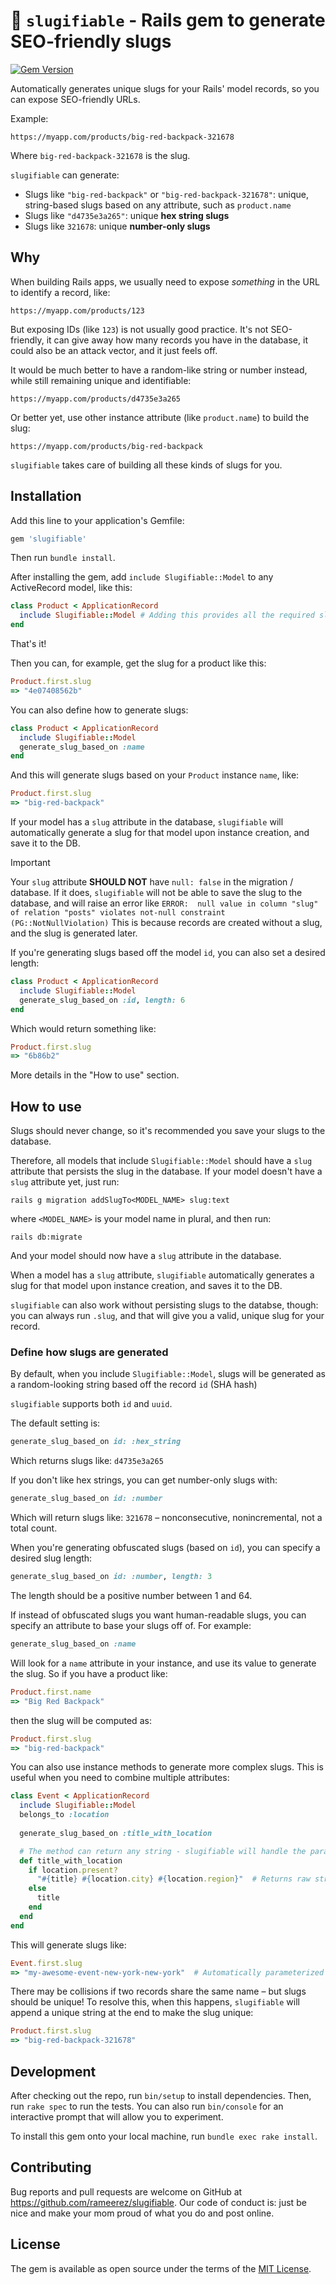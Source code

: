 # 🐌 `slugifiable` - Rails gem to generate SEO-friendly slugs

[![Gem Version](https://badge.fury.io/rb/slugifiable.svg)](https://badge.fury.io/rb/slugifiable)

Automatically generates unique slugs for your Rails' model records, so you can expose SEO-friendly URLs.

Example:
```
https://myapp.com/products/big-red-backpack-321678
```

Where `big-red-backpack-321678` is the slug.

`slugifiable` can generate:
- Slugs like `"big-red-backpack"` or `"big-red-backpack-321678"`: unique, string-based slugs based on any attribute, such as `product.name`
- Slugs like `"d4735e3a265"`: unique **hex string slugs**
- Slugs like `321678`: unique **number-only slugs**

## Why

When building Rails apps, we usually need to expose _something_ in the URL to identify a record, like:
```
https://myapp.com/products/123
```

But exposing IDs (like `123`) is not usually good practice. It's not SEO-friendly, it can give away how many records you have in the database, it could also be an attack vector, and it just feels off.

It would be much better to have a random-like string or number instead, while still remaining unique and identifiable:
```
https://myapp.com/products/d4735e3a265
```

Or better yet, use other instance attribute (like `product.name`) to build the slug:
```
https://myapp.com/products/big-red-backpack
```

`slugifiable` takes care of building all these kinds of slugs for you.

## Installation

Add this line to your application's Gemfile:
```ruby
gem 'slugifiable'
```

Then run `bundle install`.

After installing the gem, add `include Slugifiable::Model` to any ActiveRecord model, like this:
```ruby
class Product < ApplicationRecord
  include Slugifiable::Model # Adding this provides all the required slug-related methods to your model
end
```

That's it!

Then you can, for example, get the slug for a product like this:
```ruby
Product.first.slug
=> "4e07408562b"
```

You can also define how to generate slugs:
```ruby
class Product < ApplicationRecord
  include Slugifiable::Model
  generate_slug_based_on :name
end
```

And this will generate slugs based on your `Product` instance `name`, like:
```ruby
Product.first.slug
=> "big-red-backpack"
```

If your model has a `slug` attribute in the database, `slugifiable` will automatically generate a slug for that model upon instance creation, and save it to the DB.

> [!IMPORTANT]
> Your `slug` attribute **SHOULD NOT** have `null: false` in the migration / database. If it does, `slugifiable` will not be able to save the slug to the database, and will raise an error like `ERROR:  null value in column "slug" of relation "posts" violates not-null constraint (PG::NotNullViolation)`
> This is because records are created without a slug, and the slug is generated later.

If you're generating slugs based off the model `id`, you can also set a desired length:
```ruby
class Product < ApplicationRecord
  include Slugifiable::Model
  generate_slug_based_on :id, length: 6
end
```

Which would return something like:
```ruby
Product.first.slug
=> "6b86b2"
```

More details in the "How to use" section.

## How to use

Slugs should never change, so it's recommended you save your slugs to the database.

Therefore, all models that include `Slugifiable::Model` should have a `slug` attribute that persists the slug in the database. If your model doesn't have a `slug` attribute yet, just run:
```
rails g migration addSlugTo<MODEL_NAME> slug:text
```

where `<MODEL_NAME>` is your model name in plural, and then run:
```
rails db:migrate
```

And your model should now have a `slug` attribute in the database.

When a model has a `slug` attribute, `slugifiable` automatically generates a slug for that model upon instance creation, and saves it to the DB.

`slugifiable` can also work without persisting slugs to the databse, though: you can always run `.slug`, and that will give you a valid, unique slug for your record.

### Define how slugs are generated

By default, when you include `Slugifiable::Model`, slugs will be generated as a random-looking string based off the record `id` (SHA hash)

`slugifiable` supports both `id` and `uuid`.

The default setting is:
```ruby
generate_slug_based_on id: :hex_string
```

Which returns slugs like: `d4735e3a265`

If you don't like hex strings, you can get number-only slugs with:
```ruby
generate_slug_based_on id: :number
```

Which will return slugs like: `321678` – nonconsecutive, nonincremental, not a total count.

When you're generating obfuscated slugs (based on `id`), you can specify a desired slug length:
```ruby
generate_slug_based_on id: :number, length: 3
```

The length should be a positive number between 1 and 64.

If instead of obfuscated slugs you want human-readable slugs, you can specify an attribute to base your slugs off of. For example:
```ruby
generate_slug_based_on :name
```

Will look for a `name` attribute in your instance, and use its value to generate the slug. So if you have a product like:
```ruby
Product.first.name
=> "Big Red Backpack"
```

then the slug will be computed as:
```ruby
Product.first.slug
=> "big-red-backpack"
```

You can also use instance methods to generate more complex slugs. This is useful when you need to combine multiple attributes:
```ruby
class Event < ApplicationRecord
  include Slugifiable::Model
  belongs_to :location
  
  generate_slug_based_on :title_with_location

  # The method can return any string - slugifiable will handle the parameterization
  def title_with_location
    if location.present?
      "#{title} #{location.city} #{location.region}"  # Returns raw string, slugifiable parameterizes it
    else
      title
    end
  end
end
```

This will generate slugs like:
```ruby
Event.first.slug
=> "my-awesome-event-new-york-new-york"  # Automatically parameterized
```

There may be collisions if two records share the same name – but slugs should be unique! To resolve this, when this happens, `slugifiable` will append a unique string at the end to make the slug unique:
```ruby
Product.first.slug
=> "big-red-backpack-321678"
```

## Development

After checking out the repo, run `bin/setup` to install dependencies. Then, run `rake spec` to run the tests. You can also run `bin/console` for an interactive prompt that will allow you to experiment.

To install this gem onto your local machine, run `bundle exec rake install`.

## Contributing

Bug reports and pull requests are welcome on GitHub at https://github.com/rameerez/slugifiable. Our code of conduct is: just be nice and make your mom proud of what you do and post online.

## License

The gem is available as open source under the terms of the [MIT License](https://opensource.org/licenses/MIT).
